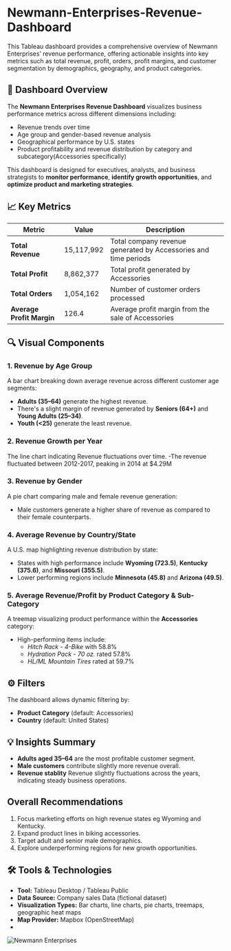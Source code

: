 # Newmann-Enterprises-Revenue-Dashboard
This Tableau dashboard provides a comprehensive overview of Newmann Enterprises’ revenue performance, offering actionable insights into key metrics such as total revenue, profit, orders, profit margins, and customer segmentation by demographics, geography, and product categories.

## 🧩 Dashboard Overview

The **Newmann Enterprises Revenue Dashboard** visualizes business performance metrics across different dimensions including:
- Revenue trends over time
- Age group and gender-based revenue analysis
- Geographical performance by U.S. states
- Product profitability and revenue distribution by category and subcategory(Accessories specifically)

This dashboard is designed for executives, analysts, and business strategists to **monitor performance**, **identify growth opportunities**, and **optimize product and marketing strategies**.

## 📈 Key Metrics

| Metric | Value | Description |
|--------|--------|-------------|
| **Total Revenue** | 15,117,992 | Total company revenue generated by Accessories and time periods |
| **Total Profit** | 8,862,377 | Total profit generated by Accessories |
| **Total Orders** | 1,054,162 | Number of customer orders processed |
| **Average Profit Margin** | 126.4 | Average profit margin from the sale of Accessories |

## 🔍 Visual Components

### 1. **Revenue by Age Group**
A bar chart breaking down average revenue across different customer age segments:
- **Adults (35–64)** generate the highest revenue.
- There's a slight margin of revenue generated  by **Seniors (64+)** and **Young Adults (25–34)**.
- **Youth (<25)** generate the least revenue.

### 2. **Revenue Growth per Year**
The line chart indicating Revenue fluctuations over time.
-The revenue fluctuated between 2012-2017, peaking in 2014 at $4.29M 

### 3. **Revenue by Gender**
A pie chart comparing male and female revenue generation:
- Male customers generate a higher share of revenue as compared to their female counterparts.

### 4. **Average Revenue by Country/State**
A U.S. map highlighting revenue distribution by state:
- States with high performance include **Wyoming (723.5)**, **Kentucky (375.6)**, and **Missouri (355.5)**.
- Lower performing regions include **Minnesota (45.8)** and **Arizona (49.5)**.

### 5. **Average Revenue/Profit by Product Category & Sub-Category**
A treemap visualizing product performance within the **Accessories** category:
- High-performing items include:
  - *Hitch Rack - 4-Bike* with 58.8%
  - *Hydration Pack - 70 oz.* rated 57.8%
  - *HL/ML Mountain Tires* rated at 59.7%


## ⚙️ Filters

The dashboard allows dynamic filtering by:
- **Product Category** (default: Accessories)
- **Country** (default: United States)

## 💡 Insights Summary

- **Adults aged 35–64** are the most profitable customer segment.
- **Male customers** contribute slightly more revenue overall.
- **Revenue  stablity** Revenue slightly fluctuations across the years, indicating steady business operations.
  
## Overall Recommendations
1. Focus marketing efforts on high revenue states eg Wyoming and Kentucky.
2. Expand product lines in biking accessories.
3. Target adult and senior male demographics.
4. Explore underperforming regions for new growth opportunities.

## 🛠️ Tools & Technologies

- **Tool:** Tableau Desktop / Tableau Public  
- **Data Source:** Company sales Data (fictional dataset)  
- **Visualization Types:** Bar charts, line charts, pie charts, treemaps, geographic heat maps  
- **Map Provider:** Mapbox (OpenStreetMap)
- 
![Newmann Enterprises](https://github.com/user-attachments/assets/4c889fee-5f2d-4420-b116-6a652c3ec23d)


